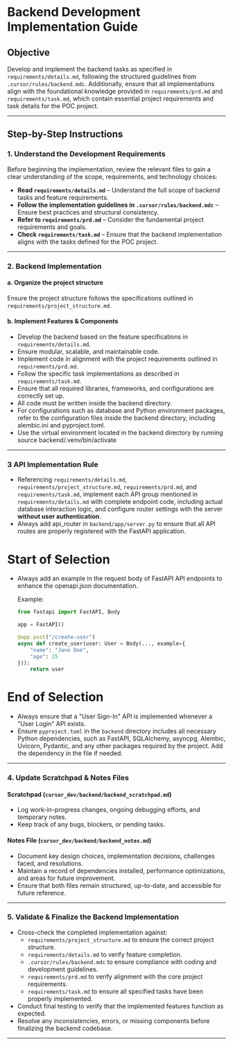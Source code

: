 
# **Backend Development Implementation Guide**  

## **Objective**  
Develop and implement the backend tasks as specified in `requirements/details.md`, following the structured guidelines from `.cursor/rules/backend.mdc`. Additionally, ensure that all implementations align with the foundational knowledge provided in `requirements/prd.md` and `requirements/task.md`, which contain essential project requirements and task details for the POC project.  

---  

## **Step-by-Step Instructions**  

### **1. Understand the Development Requirements**  
Before beginning the implementation, review the relevant files to gain a clear understanding of the scope, requirements, and technology choices:  

- **Read `requirements/details.md`** – Understand the full scope of backend tasks and feature requirements.  
- **Follow the implementation guidelines in `.cursor/rules/backend.mdc`** – Ensure best practices and structural consistency.  
- **Refer to `requirements/prd.md`** – Consider the fundamental project requirements and goals.  
- **Check `requirements/task.md`** – Ensure that the backend implementation aligns with the tasks defined for the POC project.  

---  

### **2. Backend Implementation**  

#### **a. Organize the project structure**  
Ensure the project structure follows the specifications outlined in `requirements/project_structure.md`.  

#### **b. Implement Features & Components**  
- Develop the backend based on the feature specifications in `requirements/details.md`.  
- Ensure modular, scalable, and maintainable code.  
- Implement code in alignment with the project requirements outlined in `requirements/prd.md`.  
- Follow the specific task implementations as described in `requirements/task.md`.  
- Ensure that all required libraries, frameworks, and configurations are correctly set up.  
- All code must be written inside the backend directory.
-  For configurations such as database and Python environment packages, refer to the configuration files inside the backend directory, including alembic.ini and pyproject.toml.
- Use the virtual environment located in the backend directory by running source backend/.venv/bin/activate

---  

### **3 API Implementation Rule**  
- Referencing `requirements/details.md`, `requirements/project_structure.md`, `requirements/prd.md`, and `requirements/task.md`, implement each API group mentioned in `requirements/details.md` with complete endpoint code, including actual database interaction logic, and configure router settings with the server **without user authentication**.  
- Always add api_router in `backend/app/server.py` to ensure that all API routes are properly registered with the FastAPI application.
# Start of Selection
- Always add an example in the request body of FastAPI API endpoints to enhance the openapi.json documentation. 

  Example:
  ```python
  from fastapi import FastAPI, Body

  app = FastAPI()

  @app.post("/create-user")
  async def create_user(user: User = Body(..., example={
      "name": "Jane Doe",
      "age": 25
  })):
      return user
  ```
# End of Selection

- Always ensure that a "User Sign-In" API is implemented whenever a "User Login" API exists.
- Ensure `pyproject.toml` in the `backend` directory includes all necessary Python dependencies, such as FastAPI, SQLAlchemy, asyncpg, Alembic, Uvicorn, Pydantic, and any other packages required by the project. Add the dependency in the file if needed.

---  

### **4. Update Scratchpad & Notes Files**  

#### **Scratchpad (`cursor_dev/backend/backend_scratchpad.md`)**  
- Log work-in-progress changes, ongoing debugging efforts, and temporary notes.  
- Keep track of any bugs, blockers, or pending tasks.  

#### **Notes File (`cursor_dev/backend/backend_notes.md`)**  
- Document key design choices, implementation decisions, challenges faced, and resolutions.  
- Maintain a record of dependencies installed, performance optimizations, and areas for future improvement.  
- Ensure that both files remain structured, up-to-date, and accessible for future reference.  

---  

### **5. Validate & Finalize the Backend Implementation**  
- Cross-check the completed implementation against:  
  - `requirements/project_structure.md` to ensure the correct project structure.  
  - `requirements/details.md` to verify feature completion.  
  - `.cursor/rules/backend.mdc` to ensure compliance with coding and development guidelines.  
  - `requirements/prd.md` to verify alignment with the core project requirements.  
  - `requirements/task.md` to ensure all specified tasks have been properly implemented.  
- Conduct final testing to verify that the implemented features function as expected.  
- Resolve any inconsistencies, errors, or missing components before finalizing the backend codebase.  

---  
